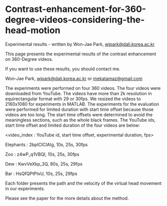 # Contrast-enhancement-for-360-degree-videos-considering-the-head-motion
Experimental results - written by Won-Jae Park, wjpark@dali.korea.ac.kr


This page presents the experimental results of the contrast enhancement on 360-Degree videos.

If you want to use these results, you should contact me.

Won-Jae Park, <wjpark@dali.korea.ac.kr> or <mekatamaz@gmail.com>



The experiments were performed on four 360 videos.
The four videos were downloaded from YouTube.
The videos have more than 2k resolution in equirectangular format with 29 or 30fps. We resized the videos to 2160x1080 for experiments in MATLAB.
The experiments for the evaluation were performed for limited duration with start time offset because those videos are too long.
The start time offsets were determined to avoid the meaningless sections, such as the whole black frames.
The YouTube ids, start time offset and limited duration of the four videos are below:

<video_index : YouTube id, start time offset, experimental duration, fps>

Elephants   : 2bpICIClAIg, 10s, 25s, 30fps

Zoo         : z4wP_q1VBQI, 10s, 25s, 30fps

Dew         : KwvVeXkp_3Q, 80s, 25s, 29fps

Bar         : HsQfQPtPIxU, 10s, 25s, 29fps


Each folder presents the path and the velocity of the virtual head movement in our experiments.

Please see the paper for the more details about the method.

